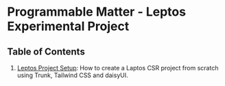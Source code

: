 # Programmable Matter - Leptos Experimental Project

## Table of Contents

1. [Leptos Project Setup](./leptos-project-setup.md): How to create a Laptos CSR project from scratch using Trunk, Tailwind CSS and daisyUI.
